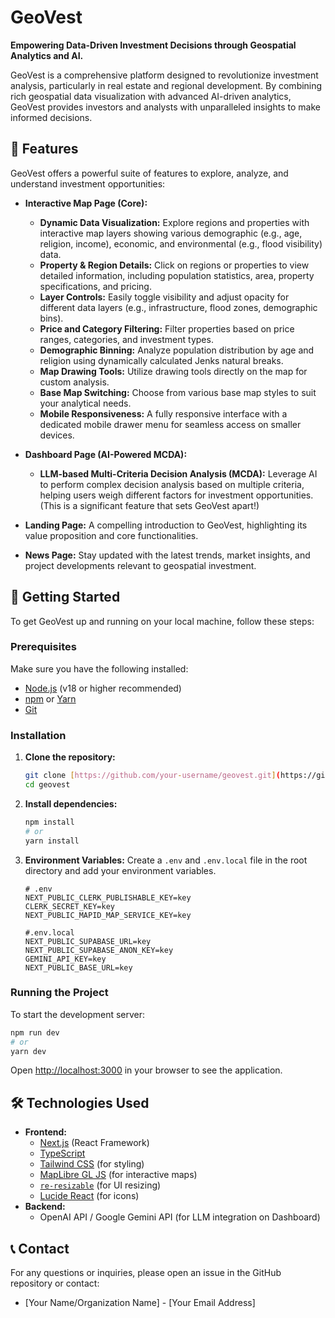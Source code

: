 # GeoVest

**Empowering Data-Driven Investment Decisions through Geospatial Analytics and AI.**

GeoVest is a comprehensive platform designed to revolutionize investment analysis, particularly in real estate and regional development. By combining rich geospatial data visualization with advanced AI-driven analytics, GeoVest provides investors and analysts with unparalleled insights to make informed decisions.


## 🌟 Features

GeoVest offers a powerful suite of features to explore, analyze, and understand investment opportunities:

* **Interactive Map Page (Core):**
    * **Dynamic Data Visualization:** Explore regions and properties with interactive map layers showing various demographic (e.g., age, religion, income), economic, and environmental (e.g., flood visibility) data.
    * **Property & Region Details:** Click on regions or properties to view detailed information, including population statistics, area, property specifications, and pricing.
    * **Layer Controls:** Easily toggle visibility and adjust opacity for different data layers (e.g., infrastructure, flood zones, demographic bins).
    * **Price and Category Filtering:** Filter properties based on price ranges, categories, and investment types.
    * **Demographic Binning:** Analyze population distribution by age and religion using dynamically calculated Jenks natural breaks.
    * **Map Drawing Tools:** Utilize drawing tools directly on the map for custom analysis.
    * **Base Map Switching:** Choose from various base map styles to suit your analytical needs.
    * **Mobile Responsiveness:** A fully responsive interface with a dedicated mobile drawer menu for seamless access on smaller devices.

* **Dashboard Page (AI-Powered MCDA):**
    * **LLM-based Multi-Criteria Decision Analysis (MCDA):** Leverage AI to perform complex decision analysis based on multiple criteria, helping users weigh different factors for investment opportunities. (This is a significant feature that sets GeoVest apart!)

* **Landing Page:** A compelling introduction to GeoVest, highlighting its value proposition and core functionalities.

* **News Page:** Stay updated with the latest trends, market insights, and project developments relevant to geospatial investment.


## 🚀 Getting Started

To get GeoVest up and running on your local machine, follow these steps:

### Prerequisites

Make sure you have the following installed:

* [Node.js](https://nodejs.org/en/) (v18 or higher recommended)
* [npm](https://www.npmjs.com/) or [Yarn](https://yarnpkg.com/)
* [Git](https://git-scm.com/)


### Installation

1.  **Clone the repository:**

    ```bash
    git clone [https://github.com/your-username/geovest.git](https://github.com/your-username/geovest.git)
    cd geovest
    ```

2.  **Install dependencies:**

    ```bash
    npm install
    # or
    yarn install
    ```

3.  **Environment Variables:**
    Create a `.env` and `.env.local` file in the root directory and add your environment variables.

    ```
    # .env
    NEXT_PUBLIC_CLERK_PUBLISHABLE_KEY=key
    CLERK_SECRET_KEY=key
    NEXT_PUBLIC_MAPID_MAP_SERVICE_KEY=key

    #.env.local
    NEXT_PUBLIC_SUPABASE_URL=key
    NEXT_PUBLIC_SUPABASE_ANON_KEY=key
    GEMINI_API_KEY=key
    NEXT_PUBLIC_BASE_URL=key
    ```


### Running the Project

To start the development server:

```bash
npm run dev
# or
yarn dev
```

Open [http://localhost:3000](http://localhost:3000) in your browser to see the application.


## 🛠 Technologies Used

* **Frontend:**
    * [Next.js](https://nextjs.org/) (React Framework)
    * [TypeScript](https://www.typescriptlang.org/)
    * [Tailwind CSS](https://tailwindcss.com/) (for styling)
    * [MapLibre GL JS](https://maplibre.org/) (for interactive maps)
    * [`re-resizable`](https://github.com/bokuweb/re-resizable) (for UI resizing)
    * [Lucide React](https://lucide.dev/icons/) (for icons)
* **Backend:**
    * OpenAI API / Google Gemini API (for LLM integration on Dashboard)


## 📞 Contact

For any questions or inquiries, please open an issue in the GitHub repository or contact:

* [Your Name/Organization Name] - [Your Email Address]

